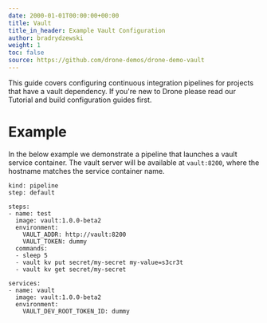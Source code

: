 ```yaml
---
date: 2000-01-01T00:00:00+00:00
title: Vault
title_in_header: Example Vault Configuration
author: bradrydzewski
weight: 1
toc: false
source: https://github.com/drone-demos/drone-demo-vault
---
```


This guide covers configuring continuous integration pipelines for projects that have a vault dependency. If you're new to Drone please read our Tutorial and build configuration guides first.

# Example

In the below example we demonstrate a pipeline that launches a vault service container. The vault server will be available at `vault:8200`, where the hostname matches the service container name.

```
kind: pipeline
step: default

steps:
- name: test
  image: vault:1.0.0-beta2
  environment:
    VAULT_ADDR: http://vault:8200
    VAULT_TOKEN: dummy
  commands:
  - sleep 5
  - vault kv put secret/my-secret my-value=s3cr3t
  - vault kv get secret/my-secret

services:
- name: vault
  image: vault:1.0.0-beta2
  environment:
    VAULT_DEV_ROOT_TOKEN_ID: dummy
```